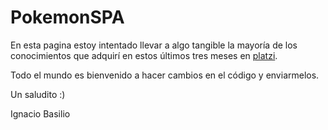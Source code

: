 # PokemonSPA

En esta pagina estoy intentado llevar a algo tangible la mayoría de los conocimientos que adquirí en estos últimos tres meses en [platzi](https://platzi.com/home).


Todo el mundo es bienvenido a hacer cambios en el código y enviarmelos.


Un saludito :)

Ignacio Basilio
